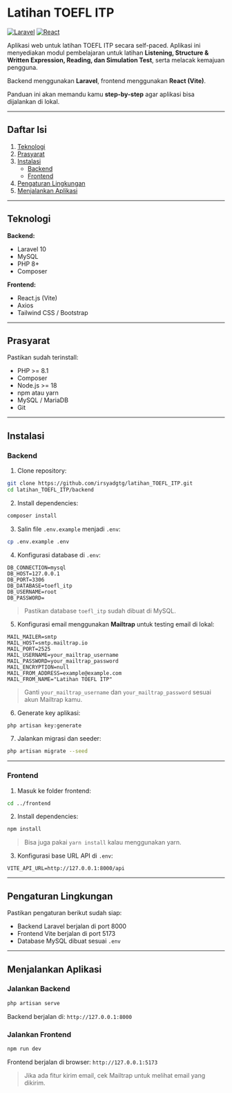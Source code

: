 

# Latihan TOEFL ITP

[![Laravel](https://img.shields.io/badge/framework-Laravel-FF2D20?logo=laravel&logoColor=white)]()
[![React](https://img.shields.io/badge/library-React-61DAFB?logo=react&logoColor=black)]()

Aplikasi web untuk latihan TOEFL ITP secara self-paced.  Aplikasi ini menyediakan modul pembelajaran untuk latihan **Listening, Structure & Written Expression, Reading, dan Simulation Test**, serta melacak kemajuan pengguna.  

Backend menggunakan **Laravel**, frontend menggunakan **React (Vite)**.  

Panduan ini akan memandu kamu **step-by-step** agar aplikasi bisa dijalankan di lokal.

---

## Daftar Isi

1. [Teknologi](#teknologi)  
2. [Prasyarat](#prasyarat)  
3. [Instalasi](#instalasi)  
   - [Backend](#backend)  
   - [Frontend](#frontend)  
4. [Pengaturan Lingkungan](#pengaturan-lingkungan)  
5. [Menjalankan Aplikasi](#menjalankan-aplikasi)  

---

## Teknologi

**Backend:**  
- Laravel 10  
- MySQL   
- PHP 8+  
- Composer  

**Frontend:**  
- React.js (Vite)  
- Axios  
- Tailwind CSS / Bootstrap  

---

## Prasyarat

Pastikan sudah terinstall:

- PHP >= 8.1  
- Composer  
- Node.js >= 18  
- npm atau yarn  
- MySQL / MariaDB  
- Git  

---

## Instalasi

### Backend

1. Clone repository:  
```bash
git clone https://github.com/irsyadgtg/latihan_TOEFL_ITP.git
cd latihan_TOEFL_ITP/backend
````

2. Install dependencies:

```bash
composer install
```

3. Salin file `.env.example` menjadi `.env`:

```bash
cp .env.example .env
```

4. Konfigurasi database di `.env`:

```env
DB_CONNECTION=mysql
DB_HOST=127.0.0.1
DB_PORT=3306
DB_DATABASE=toefl_itp
DB_USERNAME=root
DB_PASSWORD=
```

> Pastikan database `toefl_itp` sudah dibuat di MySQL.

5. Konfigurasi email menggunakan **Mailtrap** untuk testing email di lokal:

```env
MAIL_MAILER=smtp
MAIL_HOST=smtp.mailtrap.io
MAIL_PORT=2525
MAIL_USERNAME=your_mailtrap_username
MAIL_PASSWORD=your_mailtrap_password
MAIL_ENCRYPTION=null
MAIL_FROM_ADDRESS=example@example.com
MAIL_FROM_NAME="Latihan TOEFL ITP"
```

> Ganti `your_mailtrap_username` dan `your_mailtrap_password` sesuai akun Mailtrap kamu.

6. Generate key aplikasi:

```bash
php artisan key:generate
```

7. Jalankan migrasi dan seeder:

```bash
php artisan migrate --seed
```

---

### Frontend

1. Masuk ke folder frontend:

```bash
cd ../frontend
```

2. Install dependencies:

```bash
npm install
```

> Bisa juga pakai `yarn install` kalau menggunakan yarn.

3. Konfigurasi base URL API di `.env`:

```env
VITE_API_URL=http://127.0.0.1:8000/api
```

---

## Pengaturan Lingkungan

Pastikan pengaturan berikut sudah siap:

* Backend Laravel berjalan di port 8000
* Frontend Vite berjalan di port 5173
* Database MySQL dibuat sesuai `.env`

---

## Menjalankan Aplikasi

### Jalankan Backend

```bash
php artisan serve
```

Backend berjalan di: `http://127.0.0.1:8000`

### Jalankan Frontend

```bash
npm run dev
```

Frontend berjalan di browser: `http://127.0.0.1:5173`

> Jika ada fitur kirim email, cek Mailtrap untuk melihat email yang dikirim.

```
